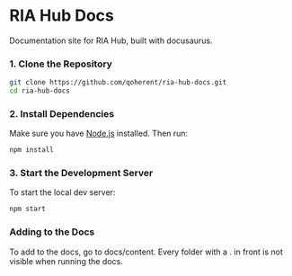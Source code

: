 # RIA Hub Docs

Documentation site for RIA Hub, built with docusaurus.

### 1. Clone the Repository

```bash
git clone https://github.com/qoherent/ria-hub-docs.git
cd ria-hub-docs
```
### 2. Install Dependencies

Make sure you have [Node.js](https://nodejs.org/) installed. Then run:

```bash
npm install
```

### 3. Start the Development Server

To start the local dev server:

```bash
npm start
```

### Adding to the Docs

To add to the docs, go to docs/content. Every folder with a . in front is not visible when running the docs. 
